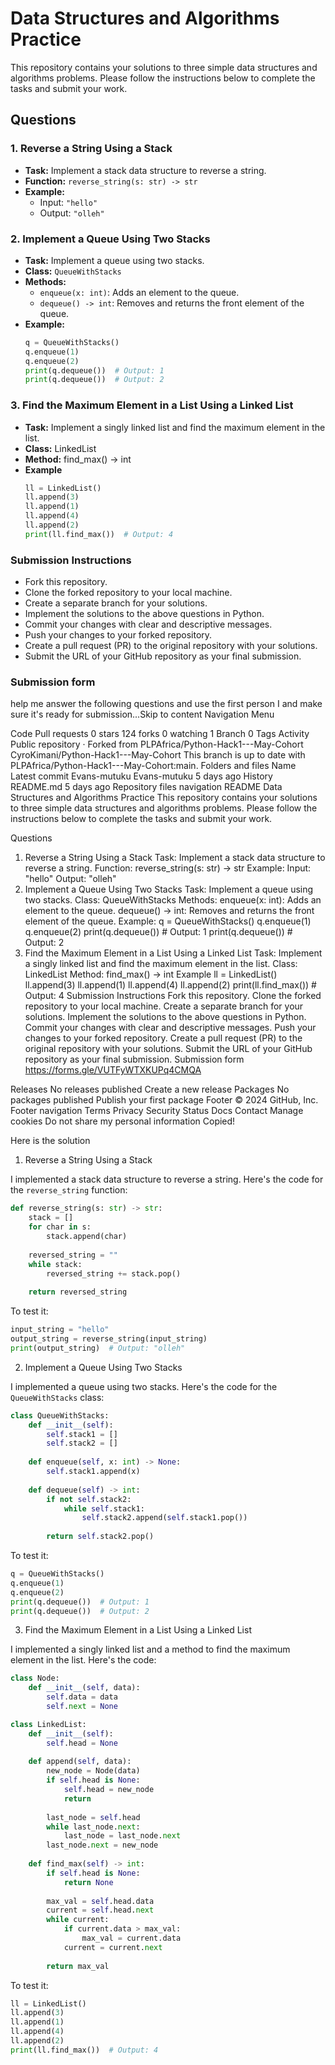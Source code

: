 # Data Structures and Algorithms Practice

This repository contains your solutions to three simple data structures and algorithms problems. Please follow the instructions below to complete the tasks and submit your work.

## Questions

### 1. Reverse a String Using a Stack
- **Task:** Implement a stack data structure to reverse a string.
- **Function:** `reverse_string(s: str) -> str`
- **Example:**
  - Input: `"hello"`
  - Output: `"olleh"`

### 2. Implement a Queue Using Two Stacks
- **Task:** Implement a queue using two stacks.
- **Class:** `QueueWithStacks`
- **Methods:**
  - `enqueue(x: int)`: Adds an element to the queue.
  - `dequeue() -> int`: Removes and returns the front element of the queue.
- **Example:**
  ```python
  q = QueueWithStacks()
  q.enqueue(1)
  q.enqueue(2)
  print(q.dequeue())  # Output: 1
  print(q.dequeue())  # Output: 2


### 3. Find the Maximum Element in a List Using a Linked List
- **Task:** Implement a singly linked list and find the maximum element in the list.
- **Class:** LinkedList
- **Method:** find_max() -> int
- **Example**
  ```python
  ll = LinkedList()
  ll.append(3)
  ll.append(1)
  ll.append(4)
  ll.append(2)
  print(ll.find_max())  # Output: 4


### Submission Instructions
- Fork this repository.
- Clone the forked repository to your local machine.
- Create a separate branch for your solutions.
- Implement the solutions to the above questions in Python.
- Commit your changes with clear and descriptive messages.
- Push your changes to your forked repository.
- Create a pull request (PR) to the original repository with your solutions.
- Submit the URL of your GitHub repository as your final submission.

### Submission form 
help me answer the following questions and use the first person I and make sure it's ready for submission...Skip to content
Navigation Menu

Code
Pull requests
 0 stars
 124 forks
 0 watching
 1 Branch
 0 Tags
 Activity
Public repository · Forked from PLPAfrica/Python-Hack1---May-Cohort
CyroKimani/Python-Hack1---May-Cohort
This branch is up to date with PLPAfrica/Python-Hack1---May-Cohort:main.
Folders and files
Name	
Latest commit
Evans-mutuku
Evans-mutuku
5 days ago
History
README.md
5 days ago
Repository files navigation
README
Data Structures and Algorithms Practice
This repository contains your solutions to three simple data structures and algorithms problems. Please follow the instructions below to complete the tasks and submit your work.

Questions
1. Reverse a String Using a Stack
Task: Implement a stack data structure to reverse a string.
Function: reverse_string(s: str) -> str
Example:
Input: "hello"
Output: "olleh"
2. Implement a Queue Using Two Stacks
Task: Implement a queue using two stacks.
Class: QueueWithStacks
Methods:
enqueue(x: int): Adds an element to the queue.
dequeue() -> int: Removes and returns the front element of the queue.
Example:
q = QueueWithStacks()
q.enqueue(1)
q.enqueue(2)
print(q.dequeue())  # Output: 1
print(q.dequeue())  # Output: 2
3. Find the Maximum Element in a List Using a Linked List
Task: Implement a singly linked list and find the maximum element in the list.
Class: LinkedList
Method: find_max() -> int
Example
ll = LinkedList()
ll.append(3)
ll.append(1)
ll.append(4)
ll.append(2)
print(ll.find_max())  # Output: 4
Submission Instructions
Fork this repository.
Clone the forked repository to your local machine.
Create a separate branch for your solutions.
Implement the solutions to the above questions in Python.
Commit your changes with clear and descriptive messages.
Push your changes to your forked repository.
Create a pull request (PR) to the original repository with your solutions.
Submit the URL of your GitHub repository as your final submission.
Submission form
https://forms.gle/VUTFyWTXKUPq4CMQA

Releases
No releases published
Create a new release
Packages
No packages published
Publish your first package
Footer
© 2024 GitHub, Inc.
Footer navigation
Terms
Privacy
Security
Status
Docs
Contact
Manage cookies
Do not share my personal information
Copied!

Here is the solution 

1. Reverse a String Using a Stack

I implemented a stack data structure to reverse a string. Here's the code for the `reverse_string` function:

```python
def reverse_string(s: str) -> str:
    stack = []
    for char in s:
        stack.append(char)
    
    reversed_string = ""
    while stack:
        reversed_string += stack.pop()
    
    return reversed_string
```

To test it:

```python
input_string = "hello"
output_string = reverse_string(input_string)
print(output_string)  # Output: "olleh"
```

2. Implement a Queue Using Two Stacks

I implemented a queue using two stacks. Here's the code for the `QueueWithStacks` class:

```python
class QueueWithStacks:
    def __init__(self):
        self.stack1 = []
        self.stack2 = []
    
    def enqueue(self, x: int) -> None:
        self.stack1.append(x)
    
    def dequeue(self) -> int:
        if not self.stack2:
            while self.stack1:
                self.stack2.append(self.stack1.pop())
        
        return self.stack2.pop()
```

To test it:

```python
q = QueueWithStacks()
q.enqueue(1)
q.enqueue(2)
print(q.dequeue())  # Output: 1
print(q.dequeue())  # Output: 2
```

3. Find the Maximum Element in a List Using a Linked List

I implemented a singly linked list and a method to find the maximum element in the list. Here's the code:

```python
class Node:
    def __init__(self, data):
        self.data = data
        self.next = None

class LinkedList:
    def __init__(self):
        self.head = None
    
    def append(self, data):
        new_node = Node(data)
        if self.head is None:
            self.head = new_node
            return
        
        last_node = self.head
        while last_node.next:
            last_node = last_node.next
        last_node.next = new_node
    
    def find_max(self) -> int:
        if self.head is None:
            return None
        
        max_val = self.head.data
        current = self.head.next
        while current:
            if current.data > max_val:
                max_val = current.data
            current = current.next
        
        return max_val
```

To test it:

```python
ll = LinkedList()
ll.append(3)
ll.append(1)
ll.append(4)
ll.append(2)
print(ll.find_max())  # Output: 4
```



